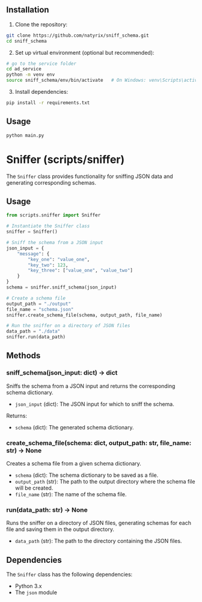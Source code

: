 ## Installation

1. Clone the repository:
   
```bash
git clone https://github.com/natyrix/sniff_schema.git
cd sniff_schema
```
2. Set up virtual environment (optional but recommended):

```bash
# go to the service folder
cd ad_service
python -m venv env
source sniff_schema/env/bin/activate   # On Windows: venv\Scripts\activate
```
3. Install dependencies:

```bash
pip install -r requirements.txt
```

## Usage
```bash
python main.py
```


# Sniffer (scripts/sniffer)

The `Sniffer` class provides functionality for sniffing JSON data and generating corresponding schemas.

## Usage

```python
from scripts.sniffer import Sniffer

# Instantiate the Sniffer class
sniffer = Sniffer()

# Sniff the schema from a JSON input
json_input = {
    "message": {
        "key_one": "value_one",
        "key_two": 123,
        "key_three": ["value_one", "value_two"]
    }
}
schema = sniffer.sniff_schema(json_input)

# Create a schema file
output_path = "./output"
file_name = "schema.json"
sniffer.create_schema_file(schema, output_path, file_name)

# Run the sniffer on a directory of JSON files
data_path = "./data"
sniffer.run(data_path)
```

## Methods

### sniff_schema(json_input: dict) -> dict
Sniffs the schema from a JSON input and returns the corresponding schema dictionary.

- `json_input` (dict): The JSON input for which to sniff the schema.

Returns:
- `schema` (dict): The generated schema dictionary.

### create_schema_file(schema: dict, output_path: str, file_name: str) -> None
Creates a schema file from a given schema dictionary.

- `schema` (dict): The schema dictionary to be saved as a file.
- `output_path` (str): The path to the output directory where the schema file will be created.
- `file_name` (str): The name of the schema file.

### run(data_path: str) -> None
Runs the sniffer on a directory of JSON files, generating schemas for each file and saving them in the output directory.

- `data_path` (str): The path to the directory containing the JSON files.

## Dependencies

The `Sniffer` class has the following dependencies:
- Python 3.x
- The `json` module
